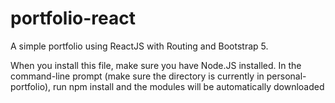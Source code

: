 # portfolio-react
A simple portfolio using ReactJS with Routing and Bootstrap 5.

When you install this file, make sure you have Node.JS installed. In the command-line prompt (make sure the directory is currently in personal-portfolio), run npm install and the modules will be automatically downloaded
